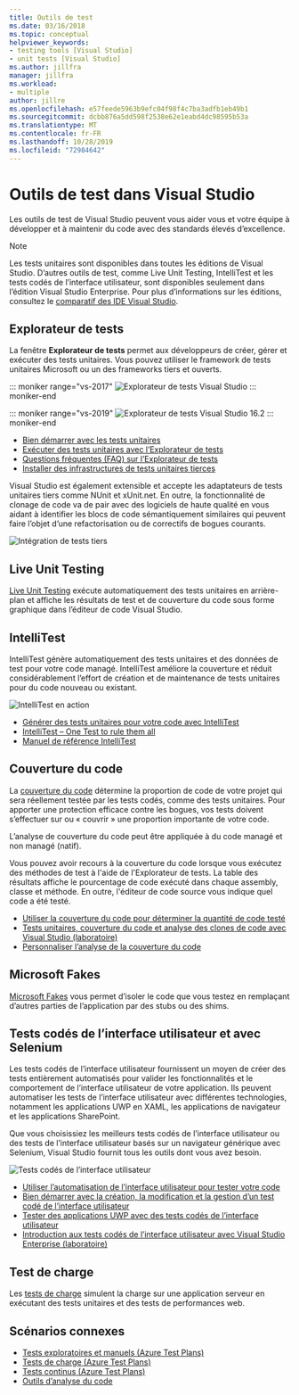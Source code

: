 ```yaml
---
title: Outils de test
ms.date: 03/16/2018
ms.topic: conceptual
helpviewer_keywords:
- testing tools [Visual Studio]
- unit tests [Visual Studio]
ms.author: jillfra
manager: jillfra
ms.workload:
- multiple
author: jillre
ms.openlocfilehash: e57feede5963b9efc04f98f4c7ba3adfb1eb49b1
ms.sourcegitcommit: dcbb876a5dd598f2538e62e1eabd4dc98595b53a
ms.translationtype: MT
ms.contentlocale: fr-FR
ms.lasthandoff: 10/28/2019
ms.locfileid: "72984642"
---
```

# <a name="testing-tools-in-visual-studio"></a>Outils de test dans Visual Studio

Les outils de test de Visual Studio peuvent vous aider vous et votre équipe à développer et à maintenir du code avec des standards élevés d’excellence.

> [!NOTE]
> Les tests unitaires sont disponibles dans toutes les éditions de Visual Studio. D’autres outils de test, comme Live Unit Testing, IntelliTest et les tests codés de l’interface utilisateur, sont disponibles seulement dans l’édition Visual Studio Enterprise. Pour plus d’informations sur les éditions, consultez le [comparatif des IDE Visual Studio](https://visualstudio.microsoft.com/vs/compare/).

## <a name="test-explorer"></a>Explorateur de tests

La fenêtre **Explorateur de tests** permet aux développeurs de créer, gérer et exécuter des tests unitaires. Vous pouvez utiliser le framework de tests unitaires Microsoft ou un des frameworks tiers et ouverts.

::: moniker range="vs-2017"
![Explorateur de tests Visual Studio](media/devtest-testexplorer.png)
::: moniker-end

::: moniker range="vs-2019"
![Explorateur de tests Visual Studio 16.2](media/vs-2019/test-explorer-16-2.PNG)
::: moniker-end

* [Bien démarrer avec les tests unitaires](unit-test-your-code.md)
* [Exécuter des tests unitaires avec l’Explorateur de tests](run-unit-tests-with-test-explorer.md)
* [Questions fréquentes (FAQ) sur l’Explorateur de tests](test-explorer-faq.md)
* [Installer des infrastructures de tests unitaires tierces](install-third-party-unit-test-frameworks.md)

Visual Studio est également extensible et accepte les adaptateurs de tests unitaires tiers comme NUnit et xUnit.net. En outre, la fonctionnalité de clonage de code va de pair avec des logiciels de haute qualité en vous aidant à identifier les blocs de code sémantiquement similaires qui peuvent faire l’objet d’une refactorisation ou de correctifs de bogues courants.

![Intégration de tests tiers](media/devtest-thirdparty.png)

## <a name="live-unit-testing"></a>Live Unit Testing

[Live Unit Testing](../test/live-unit-testing.md) exécute automatiquement des tests unitaires en arrière-plan et affiche les résultats de test et de couverture du code sous forme graphique dans l’éditeur de code Visual Studio.

## <a name="intellitest"></a>IntelliTest

IntelliTest génère automatiquement des tests unitaires et des données de test pour votre code managé. IntelliTest améliore la couverture et réduit considérablement l’effort de création et de maintenance de tests unitaires pour du code nouveau ou existant.

![IntelliTest en action](media/devtest-intellitest.png)

* [Générer des tests unitaires pour votre code avec IntelliTest](generate-unit-tests-for-your-code-with-intellitest.md)
* [IntelliTest – One Test to rule them all](https://devblogs.microsoft.com/devops/intellitest-one-test-to-rule-them-all/)
* [Manuel de référence IntelliTest](intellitest-manual/index.md)

## <a name="code-coverage"></a>Couverture du code

La [couverture du code](../test/using-code-coverage-to-determine-how-much-code-is-being-tested.md) détermine la proportion de code de votre projet qui sera réellement testée par les tests codés, comme des tests unitaires. Pour apporter une protection efficace contre les bogues, vos tests doivent s’effectuer sur ou « couvrir » une proportion importante de votre code.

L’analyse de couverture du code peut être appliquée à du code managé et non managé (natif).

Vous pouvez avoir recours à la couverture du code lorsque vous exécutez des méthodes de test à l'aide de l'Explorateur de tests. La table des résultats affiche le pourcentage de code exécuté dans chaque assembly, classe et méthode. En outre, l'éditeur de code source vous indique quel code a été testé.

* [Utiliser la couverture du code pour déterminer la quantité de code testé](using-code-coverage-to-determine-how-much-code-is-being-tested.md)
* [Tests unitaires, couverture du code et analyse des clones de code avec Visual Studio (laboratoire)](https://www.boost.org/doc/libs/1_71_0/libs/test/doc/html/index.html)
* [Personnaliser l’analyse de la couverture du code](customizing-code-coverage-analysis.md)

## <a name="microsoft-fakes"></a>Microsoft Fakes

[Microsoft Fakes](../test/isolating-code-under-test-with-microsoft-fakes.md) vous permet d’isoler le code que vous testez en remplaçant d’autres parties de l’application par des stubs ou des shims.

## <a name="user-interface-testing-with-coded-ui-and-selenium"></a>Tests codés de l’interface utilisateur et avec Selenium

Les tests codés de l’interface utilisateur fournissent un moyen de créer des tests entièrement automatisés pour valider les fonctionnalités et le comportement de l’interface utilisateur de votre application. Ils peuvent automatiser les tests de l’interface utilisateur avec différentes technologies, notamment les applications UWP en XAML, les applications de navigateur et les applications SharePoint.

Que vous choisissiez les meilleurs tests codés de l’interface utilisateur ou des tests de l’interface utilisateur basés sur un navigateur générique avec Selenium, Visual Studio fournit tous les outils dont vous avez besoin.

![Tests codés de l’interface utilisateur](media/devtest-codeduitest.png)

* [Utiliser l’automatisation de l’interface utilisateur pour tester votre code](use-ui-automation-to-test-your-code.md)
* [Bien démarrer avec la création, la modification et la gestion d’un test codé de l’interface utilisateur](walkthrough-creating-editing-and-maintaining-a-coded-ui-test.md)
* [Tester des applications UWP avec des tests codés de l’interface utilisateur](test-uwp-app-with-coded-ui-test.md)
* [Introduction aux tests codés de l’interface utilisateur avec Visual Studio Enterprise (laboratoire)](https://www.boost.org/doc/libs/1_71_0/libs/test/doc/html/index.html)

## <a name="load-testing"></a>Test de charge

Les [tests de charge](../test/quickstart-create-a-load-test-project.md) simulent la charge sur une application serveur en exécutant des tests unitaires et des tests de performances web.

## <a name="related-scenarios"></a>Scénarios connexes

* [Tests exploratoires et manuels (Azure Test Plans)](/azure/devops/test/index?view=vsts)
* [Tests de charge (Azure Test Plans)](/azure/devops/test/load-test/index?view=vsts)
* [Tests continus (Azure Test Plans)](/azure/devops/pipelines/test/getting-started-with-continuous-testing?view=vsts)
* [Outils d’analyse du code](../code-quality/code-analysis-for-managed-code-overview.md)
